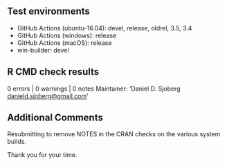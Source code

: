 ## Test environments

* GitHub Actions (ubuntu-16.04): devel, release, oldrel, 3.5, 3.4
* GitHub Actions (windows): release
* GitHub Actions (macOS): release
* win-builder: devel

## R CMD check results

0 errors | 0 warnings | 0 notes
  Maintainer: 'Daniel D. Sjoberg <danield.sjoberg@gmail.com>'
  
## Additional Comments

Resubmitting to remove NOTES in the CRAN checks on the various system builds.

Thank you for your time.
